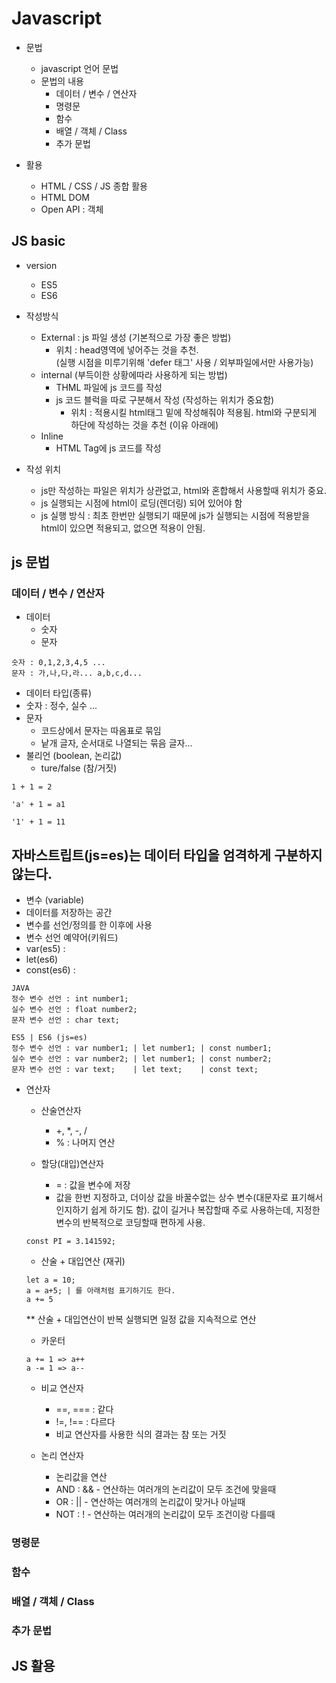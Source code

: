 # Javascript
- 문법
  - javascript 언어 문법
  - 문법의 내용
    - 데이터 / 변수 / 연산자
    - 명령문
    - 함수
    - 배열 / 객체 / Class
    - 추가 문법

- 활용
  - HTML / CSS / JS 종합 활용
  - HTML DOM
  - Open API : 객체

## JS basic
- version
  - ES5
  - ES6

- 작성방식
  - External : js 파일 생성 (기본적으로 가장 좋은 방법)
    - 위치 : head영역에 넣어주는 것을 추천.   
            (실행 시점을 미루기위해 'defer 태그' 사용 / 외부파일에서만 사용가능)
  - internal  (부득이한 상황에따라 사용하게 되는 방법)
    - THML 파일에 js 코드를 작성
    - js 코드 블럭을 따로 구분해서 작성 (작성하는 위치가 중요함)
      - 위치 : 적용시킬 html태그 밑에 작성해줘야 적용됨.
              html와 구분되게 하단에 작성하는 것을 추천 (이유 아래에)
  - Inline
    - HTML Tag에 js 코드를 작성

- 작성 위치
  - js만 작성하는 파일은 위치가 상관없고, html와 혼합해서 사용할때 위치가 중요.
  - js 실행되는 시점에 html이 로딩(렌더링) 되어 있어야 함
  - js 실행 방식 : 최초 한번만 실행되기 때문에 js가 실행되는 시점에 적용받을 html이 있으면 적용되고, 없으면 적용이 안됨.
  

## js 문법

###  데이터 / 변수 / 연산자
- 데이터 
  - 숫자
  - 문자
```
숫자 : 0,1,2,3,4,5 ...
문자 : 가,나,다,라... a,b,c,d...
```
  - 데이터 타입(종류)
  - 숫자 : 정수, 실수 ...
  - 문자 
    - 코드상에서 문자는 따옴표로 묶임 
    - 낱개 글자, 순서대로 나열되는 묶음 글자...
  - 불리언 (boolean, 논리값)
    - ture/false (참/거짓)
```
1 + 1 = 2

'a' + 1 = a1

'1' + 1 = 11

```

## 자바스트립트(js=es)는 데이터 타입을 엄격하게 구분하지 않는다.

- 변수 (variable)
 - 데이터를 저장하는 공간
 - 변수를 선언/정의를 한 이후에 사용
 - 변수 선언 예약어(키워드)
  - var(es5) : 
  - let(es6)
  - const(es6) : 
    
```
JAVA
정수 변수 선언 : int number1;
실수 변수 선언 : float number2;
문자 변수 선언 : char text;

ES5 | ES6 (js=es)
정수 변수 선언 : var number1; | let number1; | const number1; 
실수 변수 선언 : var number2; | let number1; | const number2; 
문자 변수 선언 : var text;    | let text;    | const text; 

```

- 연산자
  - 산술연산자
    - +, *, -, /
    - % : 나머지 연산

  - 할당(대입)연산자
    - = : 값을 변수에 저장
    - 값을 한번 지정하고, 더이상 값을 바꿀수없는 상수 변수(대문자로 표기해서 인지하기 쉽게 하기도 함). 
    값이 길거나 복잡할때 주로 사용하는데, 지정한 변수의 반복적으로 코딩할때 편하게 사용. 
  ```
  const PI = 3.141592;
  ```
  
  - 산술 + 대입연산 (재귀)
  ```
  let a = 10;
  a = a+5; | 를 아래처럼 표기하기도 한다.
  a += 5 
  ```
    ** 산술 + 대입연산이 반복 실행되면 일정 값을 지속적으로 연산
  
  - 카운터
  ```
  a += 1 => a++
  a -= 1 => a--
  ```

  - 비교 연산자
    - ==, === : 같다
    - !=, !== : 다르다
    - 비교 연산자를 사용한 식의 결과는 참 또는 거짓

  - 논리 연산자
    - 논리값을 연산
    - AND : && - 연산하는 여러개의 논리값이 모두 조건에 맞을때 
    - OR : || - 연산하는 여러개의 논리값이 맞거나 아닐때
    - NOT : ! -  연산하는 여러개의 논리값이 모두 조건이랑 다를때







### 명령문

### 함수

### 배열 / 객체 / Class

### 추가 문법



## JS 활용